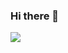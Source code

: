 ### Hi there 👋

<img src="https://capsule-render.vercel.app/api?type=wave&color=auto&height=300&section=header&text=codej625%20&fontSize=90" />
